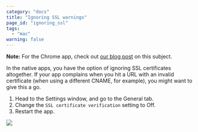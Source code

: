 ```yaml
---
category: "docs"
title: "Ignoring SSL warnings"
page_id: "ignoring_ssl"
tags: 
  - "mac"
warning: false
---
```


**Note:** For the Chrome app, check out [our blog post][1] on this subject.

In the native apps, you have the option of ignoring SSL certificates altogether. If your app complains when you hit a URL with an invalid certificate (when using a different CNAME, for example), you might want to give this a go.

1. Head to the Settings window, and go to the General tab.
2. Change the `SSL certificate verification` setting to Off.
3. Restart the app.

[![](https://www.getpostman.com/img/v1/docs/self_signed_certs/ignoring_1.png)][0]


[0]: https://www.getpostman.com/img/v1/docs/self_signed_certs/ignoring_1.png
[1]: http://blog.getpostman.com/2014/01/28/using-self-signed-certificates-with-postman/
